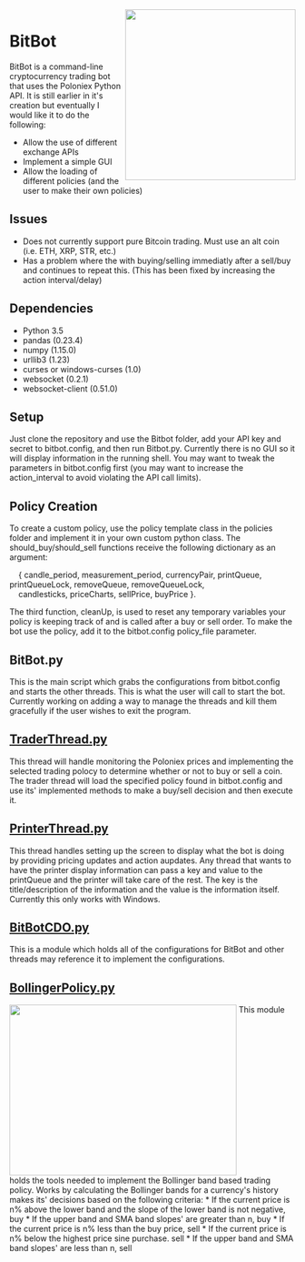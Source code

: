 <img src="https://media.mnn.com/assets/images/2017/01/Sloth-Hanging-Tree-Branch.jpg.638x0_q80_crop-smart.jpg" align="right" width="300" height="300"/>

# BitBot
BitBot is a command-line cryptocurrency trading bot that uses the Poloniex Python API. It is still earlier in it's 
creation but eventually I would like it to do the following:

* Allow the use of different exchange APIs
* Implement a simple GUI
* Allow the loading of different policies (and the user to make their own policies)

## Issues
* Does not currently support pure Bitcoin trading. Must use an alt coin (i.e. ETH, XRP, STR, etc.)
* Has a problem where the with buying/selling immediatly after a sell/buy and continues to repeat this. (This has been fixed by increasing the action interval/delay)

## Dependencies
* Python 3.5
* pandas (0.23.4)
* numpy (1.15.0)
* urllib3 (1.23)
* curses or windows-curses (1.0)
* websocket (0.2.1)
* websocket-client (0.51.0)

## Setup
Just clone the repository and use the Bitbot folder, add your API key and secret to bitbot.config, and then run Bitbot.py. Currently there is no GUI so it will display information in the running shell. You may want to tweak the parameters in bitbot.config first (you may want to increase the action_interval to avoid violating the API call limits).

## Policy Creation
To create a custom policy, use the policy template class in the policies folder and implement it in your own custom python class. The should_buy/should_sell functions receive the following dictionary as an argument:  

&nbsp;&nbsp;&nbsp;&nbsp;{ candle_period, measurement_period, currencyPair, printQueue, printQueueLock, removeQueue, removeQueueLock,  
&nbsp;&nbsp;&nbsp;&nbsp;candlesticks, priceCharts, sellPrice, buyPrice }.  

The third function, cleanUp, is used to reset any temporary variables your policy is keeping track of and is called after a buy or sell order. To make the bot use the policy, add it to the bitbot.config policy_file parameter.

## BitBot.py
This is the main script which grabs the configurations from bitbot.config and starts the other threads. This is
what the user will call to start the bot. Currently working on adding a way to manage the threads and kill them gracefully
if the user wishes to exit the program.

## [TraderThread.py](https://github.com/NoahS96/Bitbot/blob/master/Bitbot/lib/TraderThread.py)
This thread will handle monitoring the Poloniex prices and implementing the selected trading polocy to determine 
whether or not to buy or sell a coin. The trader thread will load the specified policy found in bitbot.config and 
use its' implemented methods to make a buy/sell decision and then execute it.

## [PrinterThread.py](https://github.com/NoahS96/Bitbot/blob/master/Bitbot/lib/PrinterThread.py)
This thread handles setting up the screen to display what the bot is doing by providing pricing updates and action aupdates.
Any thread that wants to have the printer display information can pass a key and value to the printQueue and the printer will
take care of the rest. The key is the title/description of the information and the value is the information itself. 
Currently this only works with Windows. 

## [BitBotCDO.py](https://github.com/NoahS96/Bitbot/blob/master/Bitbot/Config/bitbot.config)
This is a module which holds all of the configurations for BitBot and other threads may reference it to implement the configurations.

## [BollingerPolicy.py](https://github.com/NoahS96/Bitbot/blob/master/Bitbot/policy/BollingerPolicy.py)
<img src="https://www.forexmt4indicators.com/wp-content/uploads/2017/08/bollinger-band-Cryptocurrency.jpg" align="top" width="400" height="300" />
This module holds the tools needed to implement the Bollinger band based trading policy. Works by calculating the Bollinger
bands for a currency's history makes its' decisions based on the following criteria:
* If the current price is n% above the lower band and the slope of the lower band is not negative, buy
* If the upper band and SMA band slopes' are greater than n, buy
* If the current price is n% less than the buy price, sell
* If the current price is n% below the highest price sine purchase. sell
* If the upper band and SMA band slopes' are less than n, sell
